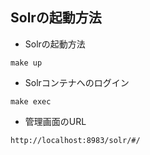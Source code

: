 ## Solrの起動方法
- Solrの起動方法
```
make up
```

- Solrコンテナへのログイン
```
make exec
```

- 管理画面のURL
```
http://localhost:8983/solr/#/
```
